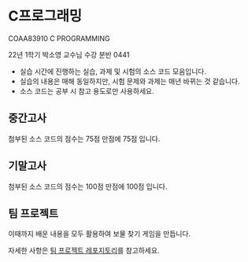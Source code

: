 # C프로그래밍

COAA83910 C PROGRAMMING

22년 1학기 박소영 교수님 수강
분반 0441

- 실습 시간에 진행하는 실습, 과제 및 시험의 소스 코드 모음입니다.
- 실습의 내용은 매해 동일하지만, 시험 문제와 과제는 매년 바뀌는 것 같습니다.
- 소스 코드는 공부 시 참고 용도로만 사용하세요.

## 중간고사
첨부된 소스 코드의 점수는 75점 만점에 75점 입니다.

## 기말고사
첨부된 소스 코드의 점수는 100점 만점에 100점 입니다.

## 팀 프로젝트
이때까지 배운 내용을 모두 활용하여 보물 찾기 게임을 만듭니다.

자세한 사항은 [팀 프로젝트 레포지토리](https://github.com/sterdsterd/KU-CSE-CProgrammingTeam)를 참고하세요.
